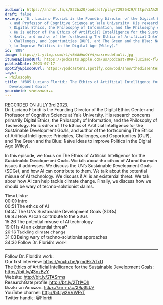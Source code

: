 ```yaml
---
audiourl: https://anchor.fm/s/822ba20/podcast/play/72926429/https%3A%2F%2Fd3ctxlq1ktw2nl.cloudfront.net%2Fstaging%2F2023-6-3%2Fdf8238e8-6f91-39b4-6398-2692ef56082d.m4a
draft: false
excerpt: "Dr. Luciano Floridi is the Founding Director of the Digital Ethics Center\
  \ and Professor of Cognitive Science at Yale University. His research concerns primarily\
  \ Digital Ethics, the Philosophy of Information, and the Philosophy of Technology.\
  \ He is editor of The Ethics of Artificial Intelligence for the Sustainable Development\
  \ Goals, and author of the forthcoming The Ethics of Artificial Intelligence: Principles,\
  \ Challenges, and Opportunities (OUP), and The Green and the Blue: Na\xEFve Ideas\
  \ to Improve Politics in the Digital Age (Wiley)."
id: '809'
image: https://i.ytimg.com/vi/vBWG89wOYV4/maxresdefault.jpg
itunesEpisodeUrl: https://podcasts.apple.com/us/podcast/809-luciano-floridi-the-ethics-of/id1451347236?i=1000621426329&uo=4
publishDate: 2023-07-17
spotifyEpisodeUrl: https://podcasters.spotify.com/pod/show/thedissenter/episodes/809-Luciano-Floridi-The-Ethics-of-Artificial-Intelligence-for-the-Sustainable-Development-Goals-e26g1ot
tags:
- Philosophy
title: '#809 Luciano Floridi: The Ethics of Artificial Intelligence for the Sustainable
  Development Goals'
youtubeid: vBWG89wOYV4
---
```

<div class="timelinks">

RECORDED ON JULY 3rd 2023.  
Dr. Luciano Floridi is the Founding Director of the Digital Ethics Center and Professor of Cognitive Science at Yale University. His research concerns primarily Digital Ethics, the Philosophy of Information, and the Philosophy of Technology. He is editor of The Ethics of Artificial Intelligence for the Sustainable Development Goals, and author of the forthcoming The Ethics of Artificial Intelligence: Principles, Challenges, and Opportunities (OUP), and The Green and the Blue: Naïve Ideas to Improve Politics in the Digital Age (Wiley).

In this episode, we focus on The Ethics of Artificial Intelligence for the Sustainable Development Goals. We talk about the ethics of AI and the main issues it addresses. We discuss the UN’s Sustainable Development Goals (SDGs), and how AI can contribute to them. We talk about the potential misuse of AI technology. We discuss if AI is an existential threat. We talk about how AI can help tackle climate change. Finally, we discuss how we should be wary of techno-solutionist claims.

Time Links:  
<time>00:00</time> Intro  
<time>00:51</time> The ethics of AI  
<time>04:47</time> The UN’s Sustainable Development Goals (SDGs)  
<time>08:43</time> How AI can contribute to the SDGs  
<time>15:26</time> The potential misuse of AI technology  
<time>19:01</time> Is AI an existential threat?  
<time>26:16</time> Tackling climate change  
<time>31:03</time> Being wary of techno-solutionist approaches  
<time>34:30</time> Follow Dr. Floridi’s work!

---

Follow Dr. Floridi’s work:  
Our first interview: https://youtu.be/jgmdEk7rTxU  
The Ethics of Artificial Intelligence for the Sustainable Development Goals: https://bit.ly/43pzBzY  
Website: http://bit.ly/2TASrms  
ResearchGate profile: http://bit.ly/2Tt1AOh  
Books on Amazon: https://amzn.to/2Rp8EbV  
YouTube channel: http://bit.ly/2VVWPxT  
Twitter handle: @Floridi
</div>

